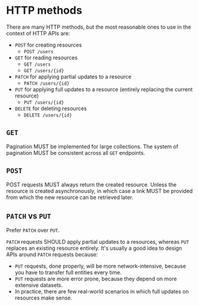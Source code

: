 # HTTP methods

There are many HTTP methods, but the most reasonable ones to use in the context of HTTP APIs are:

- `POST` for creating resources
  - `POST /users`
- `GET` for reading resources
  - `GET /users`
  - `GET /users/{id}`
- `PATCH` for applying partial updates to a resource
  - `PATCH /users/{id}`
- `PUT` for applying full updates to a resource (entirely replacing the current resource)
  - `PUT /users/{id}`
- `DELETE` for deleting resources
  - `DELETE /users/{id}`

## `GET`

Pagination MUST be implemented for large collections. The system of pagination MUST be consistent across all `GET` endpoints.

## `POST`

POST requests MUST always return the created resource. Unless the resource is created asynchronously, in which case a link MUST be provided from which the new resource can be retrieved later.

## `PATCH` vs `PUT`

Prefer `PATCH` over `PUT`.

`PATCH` requests SHOULD apply partial updates to a resources, whereas `PUT` replaces an existing resource entirely. It's usually a good idea to design APIs around `PATCH` requests because:

- `PUT` requests, done properly, will be more network-intensive, because you have to transfer full entities every time.
- `PUT` requests are more error prone, because they depend on more extensive datasets.
- In practice, there are few real-world scenarios in which full updates on resources make sense.
